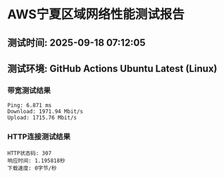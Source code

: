# AWS宁夏区域网络性能测试报告
## 测试时间: 2025-09-18 07:12:05
## 测试环境: GitHub Actions Ubuntu Latest (Linux)

### 带宽测试结果
```
Ping: 6.871 ms
Download: 1971.94 Mbit/s
Upload: 1715.76 Mbit/s
```

### HTTP连接测试结果
```
HTTP状态码: 307
响应时间: 1.195818秒
下载速度: 0字节/秒
```


